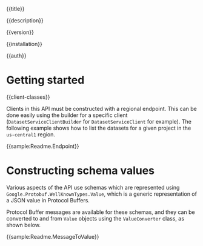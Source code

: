 {{title}}

{{description}}

{{version}}

{{installation}}

{{auth}}

# Getting started

{{client-classes}}

Clients in this API must be constructed with a regional endpoint.
This can be done easily using the builder for a specific client
(`DatasetServiceClientBuilder` for `DatasetServiceClient` for
example). The following example shows how to list the datasets for a
given project in the `us-central1` region.

{{sample:Readme.Endpoint}}

# Constructing schema values

Various aspects of the API use schemas which are represented using
`Google.Protobuf.WellKnownTypes.Value`, which is a generic
representation of a JSON value in Protocol Buffers.

Protocol Buffer messages are available for these schemas, and they
can be converted to and from `Value` objects using the
`ValueConverter` class, as shown below.

{{sample:Readme.MessageToValue}}
